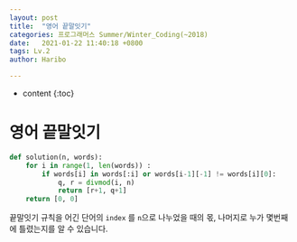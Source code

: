 ```yaml
---
layout: post
title:  "영어 끝말잇기"
categories: 프로그래머스 Summer/Winter_Coding(~2018)
date:   2021-01-22 11:40:18 +0800
tags: Lv.2
author: Haribo

---
```


* content
{:toc}


# 영어 끝말잇기

```python
def solution(n, words):
    for i in range(1, len(words)) :
        if words[i] in words[:i] or words[i-1][-1] != words[i][0]:
            q, r = divmod(i, n)
            return [r+1, q+1]
    return [0, 0]
```

끝말잇기 규칙을 어긴 단어의 `index` 를 `n`으로 나누었을 때의 몫, 나머지로 누가 몇번째에 틀렸는지를 알 수 있습니다.